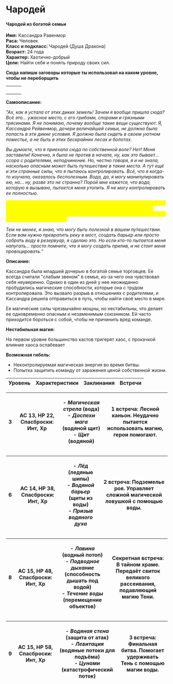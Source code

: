 # Чародей

#### **Чародей из богатой семьи**

**Имя:** Кассандра Равенмор\
**Раса:** Человек\
**Класс и подкласс:** Чародей (Душа Дракона)\
**Возраст:** 24 года\
**Характер:** Хаотично-добрый\
**Цели:** Найти себя и понять природу своих сил.

**Сюда напиши заговоры которые ты использовал на каком уровне, чтобы не переборщить**



|   |   |   |
| - | - | - |
|   |   |   |
|   |   |   |
|   |   |   |
|   |   |   |

**Самоописание:**

_"Ах, как я устала от этих диких земель! Зачем я вообще пришла сюда? Всё это… ужасное место, с его грибами, спорами и грязными трясинами. Я не понимаю, почему вообще такие вещи существуют. Я, Кассандра Рейвенмор, дочери величайшей семьи, не должна была попасть в эти дикие условия. Я должна была сидеть в своем уютном поместье, а не быть в этих бескрайних лесах и болотах._

_Вы думаете, что я приехала сюда по собственной воле? Нет! Меня заставили! Конечно, я была не против в начале, ну, как это бывает… ссора с родителями, неподчинение. Но, честно говоря, я и не знала, насколько опасным может быть путешествие в такие места. А тут ещё и эти странные силы, что я пытаюсь контролировать. Всё, что я когда-то изучала, оказалось бесполезным. Вода, да, я могу манипулировать ею, но… ну, разве это не странно? Порой мне кажется, что вода, которую я вызываю, пытается меня утопить. Я не могу контролировать ее полностью._

_<mark style="color:yellow;">К счастью, пока что мои магические способности дают мне некоторые преимущества, но это не значит, что я чувствую себя уверенно. Я боюсь, что однажды эта сила возьмёт верх, и что я могу стать опасной для себя и для всех вокруг.</mark>_

_Тем не менее, я знаю, что могу быть полезной в вашем путешествии. Если вам нужно превратить реку в мост, создать барьер или просто собрать воду в резервуар, я сделаю это. Но если кто-то пытается меня напугать… просто помните, что я могу создать прилив, и не стоит меня провоцировать."_

**Описание:**

Кассандра была младшей дочерью в богатой семье торговцев. Ее всегда считали "слабым звеном" в семье, из-за чего она чувствовал себя неуверенно. Однако в один из дней у нее неожиданно пробудились магические способности, которые она с трудом контролировала. Это вызвало разрыв в отношениях с родителями, и Кассандра решила отправиться в путь, чтобы найти своё место в мире.

Ее магические силы чрезвычайно мощны, но нестабильны, что делает ее одновременно опасным и незаменимым союзником. Ей часто приходится бороться с собой, чтобы не причинить вред команде.

**Нестабильная магия:**

На первом уровне большинство кастов тригерят хаос, с прокачкой влияние хаоса ослабевает

**Возможная гибель:**

* Неконтролируемая магическая энергия во время битвы.
* Попытка защитить команду от заражения ценой собственной жизни.

| **Уровень** | **Характеристики** | **Заклинания** | **Встречи** |
| ----------- | ------------------ | -------------- | ----------- |

| **3** | AC 13, HP 22, Спасброски: Инт, Хр | <p>- <em>Магическая стрела</em> (вода)<br>- <em>Доспехи мага</em> (водяной щит)<br>- <em>Щит</em> (водяной)</p> | **1 встреча**: Лесной каньон. Неудачно пытается использовать магию, герои помогают. |
| ----- | --------------------------------- | --------------------------------------------------------------------------------------------------------------- | ----------------------------------------------------------------------------------- |

| **6** | AC 14, HP 38, Спасброски: Инт, Хр | <p>- <em>Лёд</em> (ледяные шипы)<br>- <em>Водяной барьер</em> (щиты из воды)<br>- <em>Призыв водяного духа</em></p> | **2 встреча**: Подземелье роя. Управляет сложной магической ловушкой с помощью воды. |
| ----- | --------------------------------- | ------------------------------------------------------------------------------------------------------------------- | ------------------------------------------------------------------------------------ |

| **8** | AC 15, HP 48, Спасброски: Инт, Хр | <p>- <em>Лавина</em> (водный потоп)<br>- <em>Подводное дыхание</em> (способность дышать под водой)<br>- <em>Течение воды</em> (перемещение объектов)</p> | **Секретная встреча**: В тайном храме. Передаёт свиток великого рассеивания, подавляющий магию Тени. |
| ----- | --------------------------------- | -------------------------------------------------------------------------------------------------------------------------------------------------------- | ---------------------------------------------------------------------------------------------------- |

| **9** | AC 15, HP 58, Спасброски: Инт, Хр | <p>- <em>Водяная стена</em> (защита от атак)<br>- <em>Левитация</em> (водяные потоки для подъёма)<br>- <em>Цунами</em> (катастрофический поток)</p> | **3 встреча**: Финальная битва. Помогает удерживать Тень с помощью магии воды. |
| ----- | --------------------------------- | --------------------------------------------------------------------------------------------------------------------------------------------------- | ------------------------------------------------------------------------------ |
